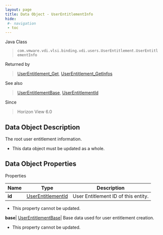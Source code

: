 ```yaml
---
layout: page
title: Data Object - UserEntitlementInfo
hide:
 #- navigation
 - toc
---
```






Java Class  
> `com.vmware.vdi.vlsi.binding.vdi.users.UserEntitlement.UserEntitlementInfo`

Returned by  
> [UserEntitlement_Get](vdi.users.UserEntitlement.md#get), [UserEntitlement_GetInfos](vdi.users.UserEntitlement.md#getInfos)

See also  
> [UserEntitlementBase](vdi.users.UserEntitlement.UserEntitlementBase.md), [UserEntitlementId](vdi.entity.UserEntitlementId.md)

Since  
> Horizon View 6.0


## Data Object Description 

The root user entitlement information. 

  * This data object must be updated as a whole.



## Data Object Properties

Properties

Name |  Type |  Description   
---|---|---  
**id**| [UserEntitlementId](vdi.entity.UserEntitlementId.md)|  User Entitlement ID of this entity.   


* This property cannot be updated.

  
**base**| [UserEntitlementBase](vdi.users.UserEntitlement.UserEntitlementBase.md)|  Base data used for user entitlement creation.   


* This property cannot be updated.

  
  
  

  
  
